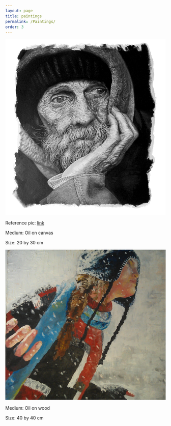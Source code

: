```yaml
---
layout: page
title: paintings
permalink: /Paintings/
order: 3
---
```



<!--- Sometimes, when I am in the mood (doesn't happen too often) I do a little bit of oil painting.--->




<div class="container">
  <img src="/assets/paints/old_man.JPG" alt="{{ filename }}"  class="image" />
  <div class="middle">
    <div class="text">
      <p>Reference pic: <a href="https://www.pexels.com/photo/man-person-people-old-34534/" target="_blank" >link</a> </p>
      <p>Medium: Oil on canvas</p>
      <p>Size: 20 by 30 cm</p>
    </div>
  </div>
</div>


<div class="container">
  <img src="/assets/paints/snow.jpg" alt="{{ filename }}"  class="image" />
  <div class="middle">
    <div class="text">
      <p>Medium: Oil on wood</p>
      <p>Size: 40 by 40 cm</p>
    </div>
  </div>
</div>
